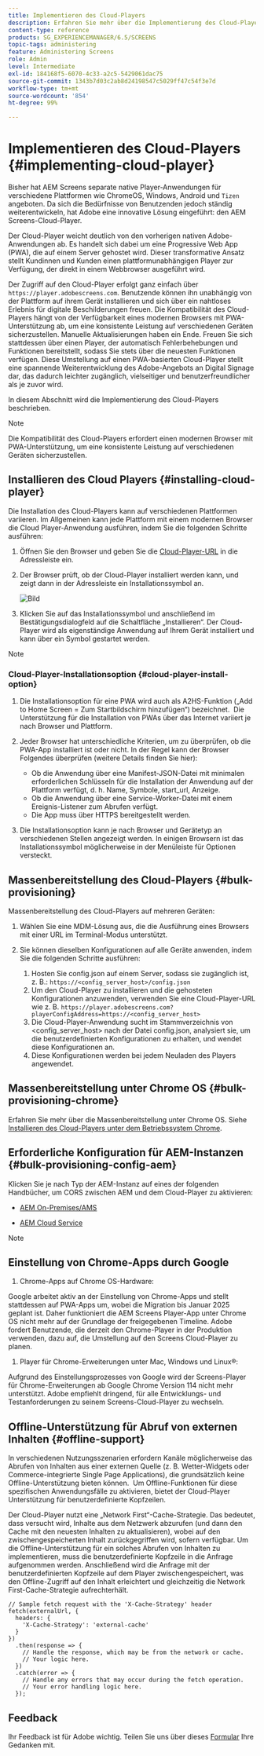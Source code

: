 ```yaml
---
title: Implementieren des Cloud-Players
description: Erfahren Sie mehr über die Implementierung des Cloud-Players.
content-type: reference
products: SG_EXPERIENCEMANAGER/6.5/SCREENS
topic-tags: administering
feature: Administering Screens
role: Admin
level: Intermediate
exl-id: 184168f5-6070-4c33-a2c5-5429061dac75
source-git-commit: 1343b7d03c2ab8d24198547c5029ff47c54f3e7d
workflow-type: tm+mt
source-wordcount: '854'
ht-degree: 99%

---
```


# Implementieren des Cloud-Players {#implementing-cloud-player}

Bisher hat AEM Screens separate native Player-Anwendungen für verschiedene Plattformen wie ChromeOS, Windows, Android und `Tizen` angeboten. Da sich die Bedürfnisse von Benutzenden jedoch ständig weiterentwickeln, hat Adobe eine innovative Lösung eingeführt: den AEM Screens-Cloud-Player.

Der Cloud-Player weicht deutlich von den vorherigen nativen Adobe-Anwendungen ab. Es handelt sich dabei um eine Progressive Web App (PWA), die auf einem Server gehostet wird. Dieser transformative Ansatz stellt Kundinnen und Kunden einen plattformunabhängigen Player zur Verfügung, der direkt in einem Webbrowser ausgeführt wird.

Der Zugriff auf den Cloud-Player erfolgt ganz einfach über `https://player.adobescreens.com`. Benutzende können ihn unabhängig von der Plattform auf ihrem Gerät installieren und sich über ein nahtloses Erlebnis für digitale Beschilderungen freuen. Die Kompatibilität des Cloud-Players hängt von der Verfügbarkeit eines modernen Browsers mit PWA-Unterstützung ab, um eine konsistente Leistung auf verschiedenen Geräten sicherzustellen. Manuelle Aktualisierungen haben ein Ende. Freuen Sie sich stattdessen über einen Player, der automatisch Fehlerbehebungen und Funktionen bereitstellt, sodass Sie stets über die neuesten Funktionen verfügen. Diese Umstellung auf einen PWA-basierten Cloud-Player stellt eine spannende Weiterentwicklung des Adobe-Angebots an Digital Signage dar, das dadurch leichter zugänglich, vielseitiger und benutzerfreundlicher als je zuvor wird.

In diesem Abschnitt wird die Implementierung des Cloud-Players beschrieben.

>[!NOTE]
>
>Die Kompatibilität des Cloud-Players erfordert einen modernen Browser mit PWA-Unterstützung, um eine konsistente Leistung auf verschiedenen Geräten sicherzustellen.

## Installieren des Cloud Players {#installing-cloud-player}

Die Installation des Cloud-Players kann auf verschiedenen Plattformen variieren. Im Allgemeinen kann jede Plattform mit einem modernen Browser die Cloud Player-Anwendung ausführen, indem Sie die folgenden Schritte ausführen:

1. Öffnen Sie den Browser und geben Sie die [Cloud-Player-URL](https://player.adobescreens.com/content/dam/universal-player/firmware.html) in die Adressleiste ein.
1. Der Browser prüft, ob der Cloud-Player installiert werden kann, und zeigt dann in der Adressleiste ein Installationssymbol an.

   ![Bild](/help/user-guide/assets/cloud-player-install.png)

1. Klicken Sie auf das Installationssymbol und anschließend im Bestätigungsdialogfeld auf die Schaltfläche „Installieren“. Der Cloud-Player wird als eigenständige Anwendung auf Ihrem Gerät installiert und kann über ein Symbol gestartet werden.

>[!NOTE]
>
>### Cloud-Player-Installationsoption {#cloud-player-install-option}
>
>1. Die Installationsoption für eine PWA wird auch als A2HS-Funktion („Add to Home Screen = Zum Startbildschirm hinzufügen“) bezeichnet.  Die Unterstützung für die Installation von PWAs über das Internet variiert je nach Browser und Plattform.
>1. Jeder Browser hat unterschiedliche Kriterien, um zu überprüfen, ob die PWA-App installiert ist oder nicht. In der Regel kann der Browser Folgendes überprüfen (weitere Details finden Sie hier):
>
>    * Ob die Anwendung über eine Manifest-JSON-Datei mit minimalen erforderlichen Schlüsseln für die Installation der Anwendung auf der Plattform verfügt, d. h. Name, Symbole, start_url, Anzeige.
>    * Ob die Anwendung über eine Service-Worker-Datei mit einem Ereignis-Listener zum Abrufen verfügt.
>    * Die App muss über HTTPS bereitgestellt werden.
>
>1. Die Installationsoption kann je nach Browser und Gerätetyp an verschiedenen Stellen angezeigt werden. In einigen Browsern ist das Installationssymbol möglicherweise in der Menüleiste für Optionen versteckt.

## Massenbereitstellung des Cloud-Players {#bulk-provisioning}

Massenbereitstellung des Cloud-Players auf mehreren Geräten:

1. Wählen Sie eine MDM-Lösung aus, die die Ausführung eines Browsers mit einer URL im Terminal-Modus unterstützt.
1. Sie können dieselben Konfigurationen auf alle Geräte anwenden, indem Sie die folgenden Schritte ausführen:

   1. Hosten Sie config.json auf einem Server, sodass sie zugänglich ist, z. B.: `https://<config_server_host>/config.json`
   1. Um den Cloud-Player zu installieren und die gehosteten Konfigurationen anzuwenden, verwenden Sie eine Cloud-Player-URL wie z. B. `https://player.adobescreens.com?playerConfigAddress=https://<config_server_host>`
   1. Die Cloud-Player-Anwendung sucht im Stammverzeichnis von &lt;config_server_host> nach der Datei config.json, analysiert sie, um die benutzerdefinierten Konfigurationen zu erhalten, und wendet diese Konfigurationen an.
   1. Diese Konfigurationen werden bei jedem Neuladen des Players angewendet.

## Massenbereitstellung unter Chrome OS {#bulk-provisioning-chrome}

Erfahren Sie mehr über die Massenbereitstellung unter Chrome OS. Siehe [Installieren des Cloud-Players unter dem Betriebssystem Chrome](https://main--screens-franklin-documentation--hlxscreens.hlx.live/updates/cloud-player/guides/chromeos-install-cloud-player). <!-- `https://www.adobe.com/go/aem_screens_cloud_player_en` -->

## Erforderliche Konfiguration für AEM-Instanzen {#bulk-provisioning-config-aem}

Klicken Sie je nach Typ der AEM-Instanz auf eines der folgenden Handbücher, um CORS zwischen AEM und dem Cloud-Player zu aktivieren:

* [AEM On-Premises/AMS](https://main--screens-franklin-documentation--hlxscreens.hlx.live/updates/cloud-player/guides/cors-settings-aem-onpremandams) <!-- `https://www.adobe.com/go/aem_screens_cors_ams_en` -->

* [AEM Cloud Service](https://main--screens-franklin-documentation--hlxscreens.hlx.live/updates/cloud-player/guides/cors-settings-aem-cs) <!-- `https://www.adobe.com/go/aem_screens_cors_aemaacs_en` -->


>[!NOTE]
>
>## Einstellung von Chrome-Apps durch Google
>
>1. Chrome-Apps auf Chrome OS-Hardware:
>
>   Google arbeitet aktiv an der Einstellung von Chrome-Apps und stellt stattdessen auf PWA-Apps um, wobei die Migration bis Januar 2025 geplant ist. Daher funktioniert die AEM Screens Player-App unter Chrome OS nicht mehr auf der Grundlage der freigegebenen Timeline. Adobe fordert Benutzende, die derzeit den Chrome-Player in der Produktion verwenden, dazu auf, die Umstellung auf den Screens Cloud-Player zu planen.
>
>1. Player für Chrome-Erweiterungen unter Mac, Windows und Linux®:
>
>   Aufgrund des Einstellungsprozesses von Google wird der Screens-Player für Chrome-Erweiterungen ab Google Chrome Version 114 nicht mehr unterstützt. Adobe empfiehlt dringend, für alle Entwicklungs- und Testanforderungen zu seinem Screens-Cloud-Player zu wechseln.

## Offline-Unterstützung für Abruf von externen Inhalten {#offline-support}

In verschiedenen Nutzungsszenarien erfordern Kanäle möglicherweise das Abrufen von Inhalten aus einer externen Quelle (z. B. Wetter-Widgets oder Commerce-integrierte Single Page Applications), die grundsätzlich keine Offline-Unterstützung bieten können.  Um Offline-Funktionen für diese spezifischen Anwendungsfälle zu aktivieren, bietet der Cloud-Player Unterstützung für benutzerdefinierte Kopfzeilen.

Der Cloud-Player nutzt eine „Network First“-Cache-Strategie. Das bedeutet, dass versucht wird, Inhalte aus dem Netzwerk abzurufen (und dann den Cache mit den neuesten Inhalten zu aktualisieren), wobei auf den zwischengespeicherten Inhalt zurückgegriffen wird, sofern verfügbar. Um die Offline-Unterstützung für ein solches Abrufen von Inhalten zu implementieren, muss die benutzerdefinierte Kopfzeile in die Anfrage aufgenommen werden. Anschließend wird die Anfrage mit der benutzerdefinierten Kopfzeile auf dem Player zwischengespeichert, was den Offline-Zugriff auf den Inhalt erleichtert und gleichzeitig die Network First-Cache-Strategie aufrechterhält.

```
// Sample fetch request with the 'X-Cache-Strategy' header
fetch(externalUrl, {
  headers: {
    'X-Cache-Strategy': 'external-cache'
  }
})
  .then(response => {
    // Handle the response, which may be from the network or cache.
    // Your logic here.
  })
  .catch(error => {
    // Handle any errors that may occur during the fetch operation.
    // Your error handling logic here.
  }); 
```

## Feedback

Ihr Feedback ist für Adobe wichtig. Teilen Sie uns über dieses [Formular](https://forms.office.com/pages/responsepage.aspx?id=Wht7-jR7h0OUrtLBeN7O4TFE0b_GjstOj6I1uGs9vLpURVdWWklQQTZZRTFVNEhRVlBWWldMWlJXOC4u) Ihre Gedanken mit.

